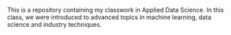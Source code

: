 
This is a repository containing my classwork in Applied Data Science. In this class, we were introduced to advanced topics in machine learning, data science and industry techniques.
